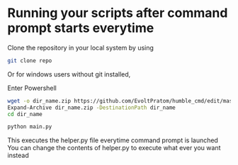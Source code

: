 # Running your scripts after command prompt starts everytime

Clone the repository in your local system by using
```sh
git clone repo
```
Or for windows users without git installed, 

Enter Powershell
```sh
wget -o dir_name.zip https://github.com/EvoltPratom/humble_cmd/edit/master.zip
Expand-Archive dir_name.zip -DestinationPath dir_name
cd dir_name
```

```sh
python main.py
```
This executes the helper.py file everytime command prompt is launched
You can change the contents of helper.py to execute what ever you want instead
